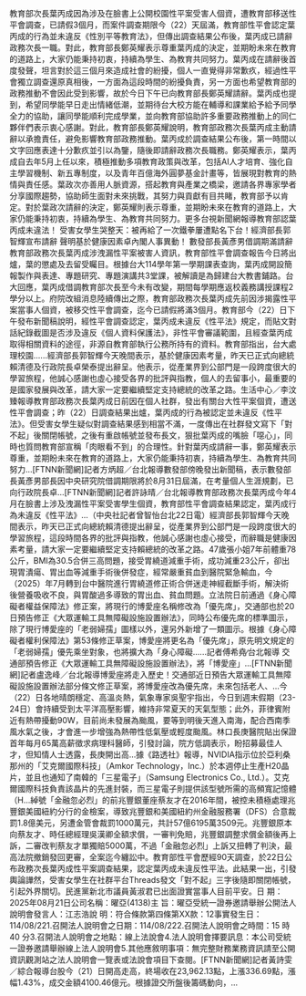 教育部次長葉丙成因為涉及在臉書上公開校園性平案受害人個資，遭教育部移送性平會調查，已請假3個月，而案件調查期限今（22）天屆滿，教育部性平會認定葉丙成的行為並未違反《性別平等教育法》，但傳出調查結果公布後，葉丙成已請辭政務次長一職。對此，教育部長鄭英耀表示尊重葉丙成的決定，並期盼未來在教育的道路上，大家仍能秉持初衷，持續為學生、為教育共同努力。葉丙成在請辭後首度發聲，坦言對於這三個月來造成社會的紛擾，個人一直覺得非常歉疚，經過性平會獨立調查還原真相後，一方面為這段時間的紛擾負責，另一方面也希望教育部的政務推動不會因此受到影響，故於今日下午已向教育部長鄭英耀請辭。葉丙成也提到，希望同學能早日走出情緒低潮，並期待台大校方能在輔導和課業給予給予同學全力的協助，讓同學能順利完成學業，並向教育部協助許多重要政務推動上的同仁夥伴們表示衷心感謝。對此，教育部長鄭英耀說明，教育部政務次長葉丙成主動請辭以承擔責任，避免影響教育部政務推動。葉丙成於調查結果公布後，第一時間以文字回應表達十分歉疚並引以為鑒，隨後即請辭政務次長職務。鄭英耀表示，葉丙成自去年5月上任以來，積極推動多項教育政策與改革，包括AI人才培育、強化自主學習機制、新五專制度，以及青年百億海外圓夢基金計畫等，皆展現對教育的熱情與責任感。葉政次亦善用人脈資源，搭起教育與產業之橋梁，邀請各界專家學者分享國際趨勢，協助師生面對未來挑戰，其努力與貢獻有目共睹，教育部予以肯定。對於葉政次請辭的決定，鄭英耀則表示尊重，並期盼未來在教育的道路上，大家仍能秉持初衷，持續為學生、為教育共同努力。更多台視新聞網報導教育部認葉丙成未違法！ 受害女學生哭整天：被再給了一次鐵拳屢遭點名下台！經濟部長郭智輝宣布請辭 聲明基於健康因素卓內閣人事異動！ 數發部長黃彥男借調期滿請辭教育部政務次長葉丙成涉洩漏性平案被害人資訊，教育部性平會調查報告今日將出爐，葉的懲處及去留受矚目。根據台大114學年第一學期課表查詢，葉丙成開設簡報製作與表達、專題研究、專題演講共3堂課，被解讀是為歸建台大教書鋪路。台大回應，葉丙成借調教育部次長至今未有改變，期間每學期應返校義務講授課程2學分以上。府院改組消息陸續傳出之際，教育部政務次長葉丙成先前因涉揭露性平案當事人個資，被移交性平會調查，迄今已請假將滿3個月。教育部今（22）日下午發布新聞稿說明，經性平會調查認定，葉丙成未違反《性平法》規定，而貼文對話紀錄截圖是否涉及違反《個人資料保護法》，非性平會審議範圍，且經查葉丙成取得相關資料的途徑，非源自教育部執行公務所持有的資料。教育部指出，台大處理校園......經濟部長郭智輝今天晚間表示，基於健康因素考量，昨天已正式向總統賴清德及行政院長卓榮泰提出辭呈。他表示，從產業界到公部門是一段跨度很大的學習旅程，他誠心感謝也虛心接受各界的批評與指教，個人的去留事小，最重要的是國家發展與改革，請大家一定要繼續堅定支持總統的改革之路。生活中心／李汶臻報導教育部政務次長葉丙成日前因在個人社群，發出有關台大性平案個資，遭送性平會調查；昨（22）日調查結果出爐，葉丙成的行為被認定並未違反《性平法》。但受害女學生疑似對調查結果感到相當不滿，一度傳出在社群發文寫下「對不起」後關閉帳號，之後有重啟帳號並發布長文，狠批葉丙成的嘴臉「噁心」，同時也質問教育部宣稱「肉眼看不到」的合理性。針對葉丙成請辭一事，鄭英耀表示尊重，並期盼未來在教育的道路上，大家仍能秉持初衷，持續為學生、為教育共同努力...[FTNN新聞網]記者方炳超／台北報導數發部傍晚發出新聞稿，表示數發部長黃彥男部長因中央研究院借調期限將於8月31日屆滿，在考量個人生涯規劃，已向行政院長卓...[FTNN新聞網]記者許詠晴／台北報導教育部政務次長葉丙成今年4月在臉書上涉及洩漏性平案受害學生個資，教育部性平會調查結果認定，葉丙成行為未違反《性平法》...（中央社記者曾智怡台北22日電）經濟部長郭智輝今天晚間表示，昨天已正式向總統賴清德提出辭呈，從產業界到公部門是一段跨度很大的學習旅程，這段時間各界的批評與指教，他誠心感謝也虛心接受，而辭職是健康因素考量，請大家一定要繼續堅定支持賴總統的改革之路。47歲張小姐7年前體重78公斤，BMI為30.5合併三高問題，接受胃繞道減重手術，成功減重23公斤，卻出現胃潰瘍、胃出血等減重手術後併發症，經常嚴重貧血到醫院緊急輸血，今（2025）年7月轉到台中醫院進行胃繞道修正術合併迷走神經截斷手術，解決術後營養吸收不良，與胃酸過多導致的胃出血、貧血問題。立法院日前通過《身心障礙者權益保障法》修正案，將現行的博愛座名稱修改為「優先席」，交通部也於20日預告修正《大眾運輸工具無障礙設施設置辦法》，同時公布優先席的標準圖示，除了現行博愛座的「老弱婦孺」圖樣以外，還另外新增了一類圖示。根據《身心障礙者權利保障法》第53條修正草案，博愛座將更名為「優先席」，原先明文規定的「老弱婦孺」優先乘坐對象，也將擴大為「身心障礙......記者傅希堯∕台北報導 交通部預告修正《大眾運輸工具無障礙設施設置辦法》，將「博愛座」…[FTNN新聞網]記者盧逸峰／台北報導博愛座將走入歷史！交通部近日預告大眾運輸工具無障礙設施設置辦法部分條文修正草案，將博愛座改為優先席，未來包括老人、...今（22）日各地晴朗穩定、高溫炎熱，氣象專家吳聖宇指出，今日到週末假期（23-24日）會持續受到太平洋高壓影響，維持非常夏天的天氣型態；此外，菲律賓附近有熱帶擾動90W，目前尚未發展為颱風，要等到明後天進入南海，配合西南季風水氣之後，才會進一步增強為熱帶性低氣壓或輕度颱風。林口長庚醫院貼出保證首年每月65萬高薪徵求病理科醫師，引發討論，院方低調表示，盼招募最佳人才，但知情人士透露，長庚開出高...據《路透社》報導，NVIDIA指示位於亞利桑那州的「艾克爾國際科技」（Amkor Technology，Inc.）於本週停止生產H20晶片，並且也通知了南韓的「三星電子」（Samsung Electronics Co., Ltd.）。艾克爾國際科技負責該晶片的先進封裝，而三星電子則提供該型號所需的高頻寬記憶體（H...綽號「金融忽必烈」的前兆豐銀董座蔡友才在2016年間，被控未積極處理兆豐銀美國紐約分行的金檢案，導致兆豐銀和美國紐約州金融服務署（DFS）合意裁罰1.8億美元，另遭金管會裁罰1000萬元，共計57億6195萬3509元。兆豐銀原本向蔡友才、時任總經理吳漢卿全額求償，一審判免賠，兆豐銀調整求償金額後再上訴，二審改判蔡友才單獨賠5000萬，不過「金融忽必烈」上訴又扭轉了判決，最高法院撤銷發回更審，全案迄今纏訟中。教育部性平會歷經90天調查，於22日公布政務次長葉丙成性平案調查結果，認定葉丙成未違反性平法。此結果一出，引發輿論譁然，受害女學生在社群平台Threads發文「對不起」三字後隨即關閉帳號，引起外界關切。民進黨新北市議員黃淑君已出面證實當事人目前平安。日 期：2025年08月21日公司名稱：曜亞(4138)主 旨：曜亞受統一證券邀請舉辦公開法人說明會發言人：江志浩說 明：符合條款第四條第XX款：12事實發生日：114/08/221.召開法人說明會之日期：114/08/222.召開法人說明會之時間：15 時 40 分3.召開法人說明會之地點：線上法說會4.法人說明會擇要訊息：本公司受統一證券邀請舉辦線上法人說明會5.其他應敘明事項：無完整財務業務資訊請至公開資訊觀測站之法人說明會一覽表或法說會項目下查閱。[FTNN新聞網]記者黃詩雯／綜合報導台股今（21）日開高走高，終場收在23,962.13點，上漲336.69點，漲幅1.43%，成交金額4100.46億元。根據證交所盤後籌碼動向，...